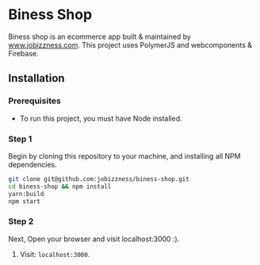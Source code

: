 # Biness Shop

Biness shop is an ecommerce app built & maintained by www.jobizzness.com. This project uses PolymerJS and webcomponents & Firebase.

## Installation

### Prerequisites

* To run this project, you must have Node installed.

### Step 1

Begin by cloning this repository to your machine, and installing all NPM dependencies.

```bash
git clone git@github.com:jobizzness/biness-shop.git
cd biness-shop && npm install
yarn:build
npm start
```

### Step 2

Next, Open your browser and visit localhost:3000 :).

1. Visit: `localhost:3000`.
